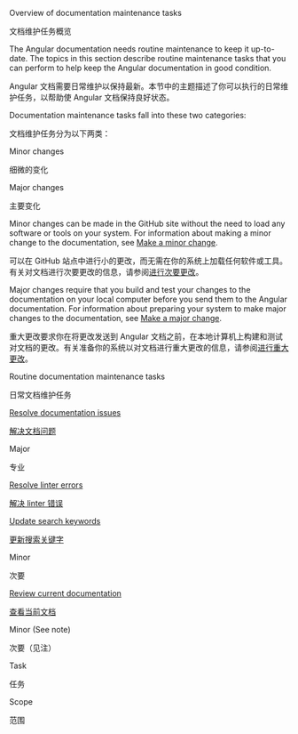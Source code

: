 Overview of documentation maintenance tasks

文档维护任务概览

The Angular documentation needs routine maintenance to keep it up-to-date.
The topics in this section describe routine maintenance tasks that you can perform to help keep the Angular documentation in good condition.

Angular 文档需要日常维护以保持最新。本节中的主题描述了你可以执行的日常维护任务，以帮助使 Angular 文档保持良好状态。

Documentation maintenance tasks fall into these two categories:

文档维护任务分为以下两类：

Minor changes

细微的变化

Major changes

主要变化

Minor changes can be made in the GitHub site without the need to load any software or tools on your system.
For information about making a minor change to the documentation, see [Make a minor change](guide/contributors-guide-overview#make-a-minor-change).

可以在 GitHub 站点中进行小的更改，而无需在你的系统上加载任何软件或工具。有关对文档进行次要更改的信息，请参阅[进行次要更改](guide/contributors-guide-overview#make-a-minor-change)。

Major changes require that you build and test your changes to the documentation on your local computer before you send them to the Angular documentation.
For information about preparing your system to make major changes to the documentation, see [Make a major change](guide/contributors-guide-overview#make-a-major-change).

重大更改要求你在将更改发送到 Angular 文档之前，在本地计算机上构建和测试对文档的更改。有关准备你的系统以对文档进行重大更改的信息，请参阅[进行重大更改](guide/contributors-guide-overview#make-a-major-change)。

Routine documentation maintenance tasks

日常文档维护任务

[Resolve documentation issues](guide/doc-select-issue)

[解决文档问题](guide/doc-select-issue)

Major

专业

[Resolve linter errors](guide/docs-lint-errors)

[解决 linter 错误](guide/docs-lint-errors)

[Update search keywords](guide/updating-search-keywords)

[更新搜索关键字](guide/updating-search-keywords)

Minor

次要

[Review current documentation](guide/reviewing-content)

[查看当前文档](guide/reviewing-content)

Minor \(See note\)

次要（见注）

Task

任务

Scope

范围